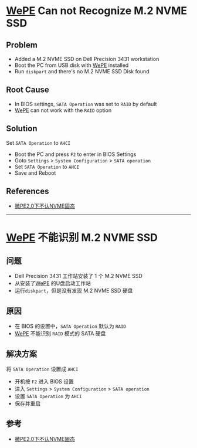 # [WePE](http://www.wepe.com.cn/) Can not Recognize M.2 NVME SSD

## Problem
* Added a M.2 NVME SSD on Dell Precision 3431 workstation
* Boot the PC from USB disk with [WePE](http://www.wepe.com.cn/) installed
* Run `diskpart` and there's no M.2 NVME SSD Disk found

## Root Cause
* In BIOS settings, `SATA Operation` was set to `RAID` by default
* [WePE](http://www.wepe.com.cn/) can not work with the `RAID` option

## Solution
Set `SATA Operation` to `AHCI`

* Boot the PC and press `F2` to enter in BIOS Settings
* Goto `Settings` > `System Configuration` > `SATA operation`
* Set `SATA Operation` to `AHCI`
* Save and Reboot

## References
* [微PE2.0下不认NVME固态](https://tieba.baidu.com/p/5791118821?pid=127884329247&cid=0&red_tag=0378724665#127884329247)

------

# [WePE](http://www.wepe.com.cn/) 不能识别 M.2 NVME SSD

## 问题
* Dell Precision 3431 工作站安装了 1 个 M.2 NVME SSD
* 从安装了[WePE](http://www.wepe.com.cn/) 的U盘启动工作站
* 运行`diskpart`，但是没有发现 M.2 NVME SSD 硬盘

## 原因
* 在 BIOS 的设置中，`SATA Operation` 默认为 `RAID`
* [WePE](http://www.wepe.com.cn/) 不能识别 `RAID` 模式的 SATA 硬盘

## 解决方案
将 `SATA Operation` 设置成 `AHCI`

* 开机按 `F2` 进入 BIOS 设置
* 进入 `Settings` > `System Configuration` > `SATA operation`
* 设置 `SATA Operation` 为 `AHCI`
* 保存并重启

## 参考 
* [微PE2.0下不认NVME固态](https://tieba.baidu.com/p/5791118821?pid=127884329247&cid=0&red_tag=0378724665#127884329247)
